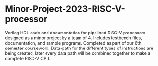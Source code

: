 # Minor-Project-2023-RISC-V-processor
Verilog HDL code and documentation for pipelined RISC-V processors designed as a minor project by a team of 4. Includes testbench files, documentation, and sample programs. Completed as part of our 6th semester coursework.
Data-path for the different types of instructions are being created, later every data path will be combined together to make a complete RISC-V CPU.
